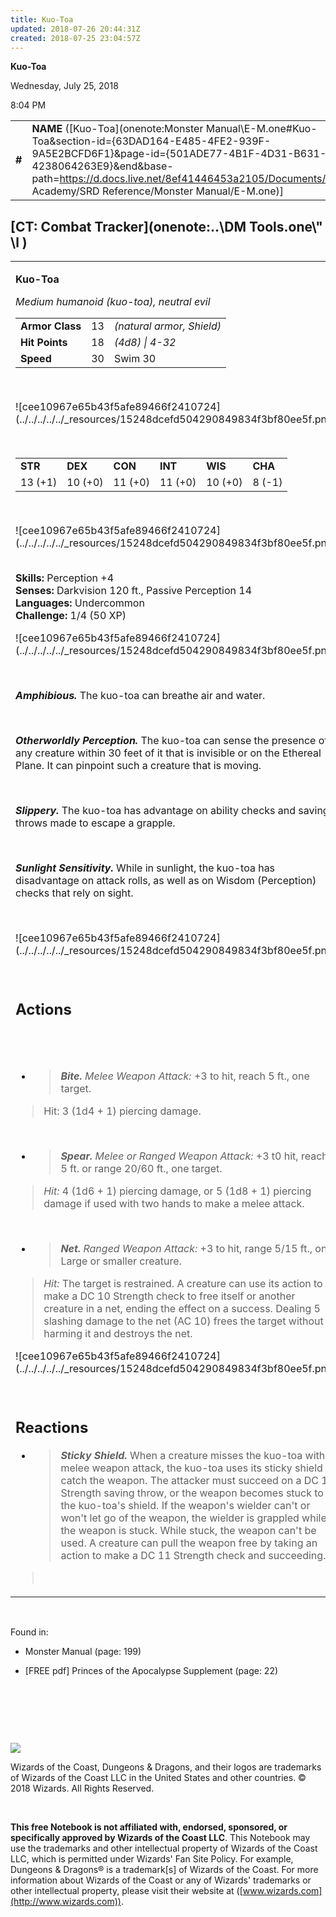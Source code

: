 ```yaml
---
title: Kuo-Toa
updated: 2018-07-26 20:44:31Z
created: 2018-07-25 23:04:57Z
---
```


**Kuo-Toa**

Wednesday, July 25, 2018

8:04 PM

|        |                                                                                                                                                                                                                                                                                         |        |        |        |     |       |       |
|--------|-----------------------------------------------------------------------------------------------------------------------------------------------------------------------------------------------------------------------------------------------------------------------------------------|--------|--------|--------|-----|-------|-------|
| **\#** | **NAME** ([Kuo-Toa](onenote:Monster Manual\\E-M.one#Kuo-Toa&section-id={63DAD164-E485-4FE2-939F-9A5E2BCFD6F1}&page-id={501ADE77-4B1F-4D31-B631-4238064263E9}&end&base-path=https://d.docs.live.net/8ef41446453a2105/Documents/Adventure Academy/SRD Reference/Monster Manual/E-M.one)\] | **13** | **18** | **18** | \-  | Notes | 50 XP |

## [CT: Combat Tracker](onenote:..\\DM Tools.one\\" \l )

<table><tbody><tr class="odd"><td><p><strong>Kuo-Toa</strong></p><p><em>Medium humanoid (kuo-toa), neutral evil<br />
</em></p><table><tbody><tr class="odd"><td><strong>Armor Class</strong></td><td>13</td><td><em>(natural armor, Shield)</em></td></tr><tr class="even"><td><strong>Hit Points</strong></td><td>18</td><td><em>(4d8) | 4-32</em></td></tr><tr class="odd"><td><strong>Speed</strong></td><td>30</td><td>Swim 30</td></tr></tbody></table><p> </p><p>![cee10967e65b43f5afe89466f2410724](../../../../../_resources/15248dcefd504290849834f3bf80ee5f.png)</p><p> </p><table><tbody><tr class="odd"><td><strong>STR</strong></td><td><strong>DEX</strong></td><td><strong>CON</strong></td><td><strong>INT</strong></td><td><strong>WIS</strong></td><td><strong>CHA</strong></td></tr><tr class="even"><td>13 (+1)</td><td>10 (+0)</td><td>11 (+0)</td><td>11 (+0)</td><td>10 (+0)</td><td>8 (-1)</td></tr></tbody></table><p> </p><p>![cee10967e65b43f5afe89466f2410724](../../../../../_resources/15248dcefd504290849834f3bf80ee5f.png)</p><p><strong><br />
Skills:</strong> Perception +4<br />
<strong>Senses:</strong> Darkvision 120 ft., Passive Perception 14<br />
<strong>Languages:</strong> Undercommon<br />
<strong>Challenge:</strong> 1/4 (50 XP)</p><p>![cee10967e65b43f5afe89466f2410724](../../../../../_resources/15248dcefd504290849834f3bf80ee5f.png)</p><p> </p><p><em><strong>Amphibious.</strong></em> The kuo-toa can breathe air and water.</p><p> </p><p><em><strong>Otherworldly Perception.</strong></em> The kuo-toa can sense the presence of any creature within 30 feet of it that is invisible or on the Ethereal Plane. It can pinpoint such a creature that is moving.</p><p> </p><p><em><strong>Slippery.</strong></em> The kuo-toa has advantage on ability checks and saving throws made to escape a grapple.</p><p> </p><p><em><strong>Sunlight Sensitivity.</strong></em> While in sunlight, the kuo-toa has disadvantage on attack rolls, as well as on Wisdom (Perception) checks that rely on sight.</p><p> </p><p>![cee10967e65b43f5afe89466f2410724](../../../../../_resources/15248dcefd504290849834f3bf80ee5f.png)</p><p> </p><h2 id="actions"><strong>Actions</strong></h2><h2 id="section"> </h2><ul><li><blockquote><p><em><strong>Bite.</strong> Melee Weapon Attack:</em> +3 to hit, reach 5 ft., one target.</p></blockquote></li></ul><blockquote><p>Hit: 3 (1d4 + 1) piercing damage.</p></blockquote><p> </p><ul><li><blockquote><p><em><strong>Spear.</strong> Melee or Ranged Weapon Attack:</em> +3 t0 hit, reach 5 ft. or range 20/60 ft., one target.</p></blockquote></li></ul><blockquote><p><em>Hit:</em> 4 (1d6 + 1) piercing damage, or 5 (1d8 + 1) piercing damage if used with two hands to make a melee attack.</p></blockquote><p> </p><ul><li><blockquote><p><em><strong>Net.</strong> Ranged Weapon Attack:</em> +3 to hit, range 5/15 ft., one Large or smaller creature.</p></blockquote></li></ul><blockquote><p><em>Hit:</em> The target is restrained. A creature can use its action to make a DC 10 Strength check to free itself or another creature in a net, ending the effect on a success. Dealing 5 slashing damage to the net (AC 10) frees the target without harming it and destroys the net.</p></blockquote><p>![cee10967e65b43f5afe89466f2410724](../../../../../_resources/15248dcefd504290849834f3bf80ee5f.png)</p><p> </p><h2 id="reactions"><strong>Reactions</strong></h2><ul><li><blockquote><p><em><strong>Sticky Shield.</strong></em> When a creature misses the kuo-toa with a melee weapon attack, the kuo-toa uses its sticky shield to catch the weapon. The attacker must succeed on a DC 11 Strength saving throw, or the weapon becomes stuck to the kuo-toa's shield. If the weapon's wielder can't or won't let go of the weapon, the wielder is grappled while the weapon is stuck. While stuck, the weapon can't be used. A creature can pull the weapon free by taking an action to make a DC 11 Strength check and succeeding.</p></blockquote></li></ul><blockquote><p> </p></blockquote></td></tr></tbody></table>

 

Found in:

-   Monster Manual (page: 199)

-   \[FREE pdf\] Princes of the Apocalypse Supplement (page: 22)

 

 

 

![](tmp\media\image2.png)

Wizards of the Coast, Dungeons & Dragons, and their logos are trademarks of Wizards of the Coast LLC in the United States and other countries. © 2018 Wizards. All Rights Reserved.

 

**This free Notebook is not affiliated with, endorsed, sponsored, or specifically approved by Wizards of the Coast LLC**. This Notebook may use the trademarks and other intellectual property of Wizards of the Coast LLC, which is permitted under Wizards' Fan Site Policy. For example, Dungeons & Dragons® is a trademark\[s\] of Wizards of the Coast. For more information about Wizards of the Coast or any of Wizards' trademarks or other intellectual property, please visit their website at ([www.wizards.com](http://www.wizards.com)).
